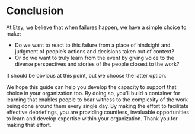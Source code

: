 # Conclusion

At Etsy, we believe that when failures happen, we have a simple choice to make:

- Do we want to react to this failure from a place of hindsight and judgment of
	people’s actions and decisions taken out of context?
- Or do we want to truly learn from the event by giving voice to the diverse
	perspectives and stories of the people closest to the work?

It should be obvious at this point, but we choose the latter option.

We hope this guide can help you develop the capacity to support that choice in
your organization too. By doing so, you’ll build a container for learning that
enables people to bear witness to the complexity of the work being done around
them every single day. By making the effort to facilitate effective
debriefings, you are providing countless, invaluable opportunities to learn and
develop expertise within your organization. Thank you for making that effort.
